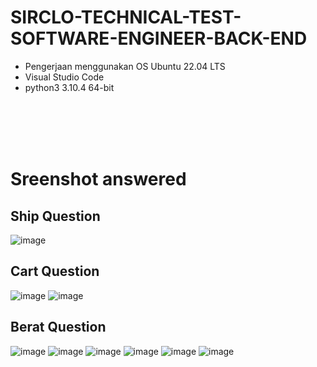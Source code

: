 # SIRCLO-TECHNICAL-TEST-SOFTWARE-ENGINEER-BACK-END

- Pengerjaan menggunakan OS Ubuntu 22.04 LTS
- Visual Studio Code
- python3 3.10.4 64-bit

<br><br><br><br>
# Sreenshot answered

## Ship Question
![image](https://user-images.githubusercontent.com/69112136/180863764-8688c78b-b5ef-4a00-99ab-853b330fa6df.png)

## Cart Question
![image](https://user-images.githubusercontent.com/69112136/180928601-f4919f03-3b8c-4f73-be26-94da97bf7f50.png)
![image](https://user-images.githubusercontent.com/69112136/180928640-7ff321bc-c048-48a6-a695-da5da6f880f3.png)

## Berat Question
![image](https://user-images.githubusercontent.com/69112136/180864711-adcbb198-d29d-4f32-b11b-606e5505bce5.png)
![image](https://user-images.githubusercontent.com/69112136/180864849-0203df5b-c80e-4c08-a5e8-dd4c342489d6.png)
![image](https://user-images.githubusercontent.com/69112136/180864887-f4fad52e-771a-4f8a-833d-ce9c030ee841.png)
![image](https://user-images.githubusercontent.com/69112136/180864993-583edce9-86e2-4a24-8cce-8a0cf37af694.png)
![image](https://user-images.githubusercontent.com/69112136/180865057-6b828a62-5d7b-41a6-ae5c-63142fec2b17.png)
![image](https://user-images.githubusercontent.com/69112136/180865136-fa6f8757-5415-46eb-b416-d6806786ec41.png)
